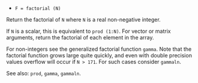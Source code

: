 * `F = factorial (N)`

Return the factorial of `N` where `N` is a real non-negative integer.

If `N` is a scalar, this is equivalent to `prod (1:N)`.  For vector
or matrix arguments, return the factorial of each element in the
array.

For non-integers see the generalized factorial function `gamma`.
Note that the factorial function grows large quite quickly, and
even with double precision values overflow will occur if `N > 171`.
For such cases consider `gammaln`.

See also: `prod`, `gamma`, `gammaln`.
